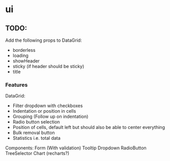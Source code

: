 # ui

## TODO:

Add the following props to DataGrid:

- borderless
- loading
- showHeader
- sticky (if header should be sticky)
- title

### Features

DataGrid:

- Filter dropdown with checkboxes
- Indentation or position in cells
- Grouping (Follow up on indentation)
- Radio button selection
- Position of cells, default left but should also be able to center everything
- Bulk removal button
- Statistics i.e. total data

Components:
Form (With validation)
Tooltip
Dropdown
RadioButton
TreeSelector
Chart (recharts?)
